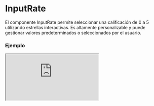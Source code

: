 # InputRate

El componente InputRate permite seleccionar una calificación de 0 a 5 utilizando estrellas interactivas. Es altamente personalizable y puede gestionar valores predeterminados o seleccionados por el usuario.

 

### Ejemplo

<iframe minHeightIframe="30dvh" src="https://fenextjs-component-storybook.vercel.app/iframe.html?args=&id=input-inputrate--index&viewMode=story" />

### Importación

Para importar el componente InputRate, se puede hacer desde fenextjs

```tsx copy
import { InputRate } from "fenextjs";
```

### Parámetros

| Parámetro | Tipo | Requerido | Default | Descripcion |
| --------- | ---- | --------- | ------- | ----------- |
| value | number | no | undefined | Valor actual de la calificación. Se espera un número entre 0 y 5. |
| defaultValue | number | no | 0 | Valor predeterminado de la calificación cuando no se proporciona 'value'. |
| className | string | no | '' | Clase CSS para personalizar el contenedor principal del componente. |
| classNameContentStar | string | no | '' | Clase CSS para personalizar el contenedor de las estrellas. |
| classNameStar | string | no | '' | Clase CSS para personalizar las estrellas. |
| classNameStarActive | string | no | '' | Clase CSS para personalizar las estrellas activas (calificadas). |
| classNameNumber | string | no | '' | Clase CSS para personalizar la visualización del número de calificación. |
| onChange | (star: number) =\> void | no | undefined | Función que se ejecuta cuando cambia la calificación seleccionada. |

### Storybook

Para ver el storybook del componente lo puede hacer con este [link](https://fenextjs-component-storybook.vercel.app/?path=/story/input-inputrate--index)

### Usos

- Calificación básica

```tsx copy
<InputRate />
```

- Calificación con valor predeterminado

```tsx copy
<InputRate defaultValue={3} />
```

- Calificación con valor controlado

```tsx copy
<InputRate value={4} onChange={(value) => console.log(value)} />
```

- Calificación con personalización de clases

```tsx copy
<InputRate className="custom-class" classNameStar="custom-star" />
```

